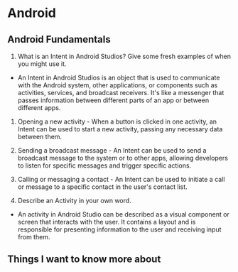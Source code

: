 # Android

## Android Fundamentals

1. What is an Intent in Android Studios? Give some fresh examples of when you might use it.
- An Intent in Android Studios is an object that is used to communicate with the Android system, other applications, or components such as activities, services, and broadcast receivers. It's like a messenger that passes information between different parts of an app or between different apps.
1. Opening a new activity - When a button is clicked in one activity, an Intent can be used to start a new activity, passing any necessary data between them.
2. Sending a broadcast message - An Intent can be used to send a broadcast message to the system or to other apps, allowing developers to listen for specific messages and trigger specific actions.
3. Calling or messaging a contact - An Intent can be used to initiate a call or message to a specific contact in the user's contact list.

2. Describe an Activity in your own word.
- An activity in Android Studio can be described as a visual component or screen that interacts with the user. It contains a layout and is responsible for presenting information to the user and receiving input from them.






## Things I want to know more about